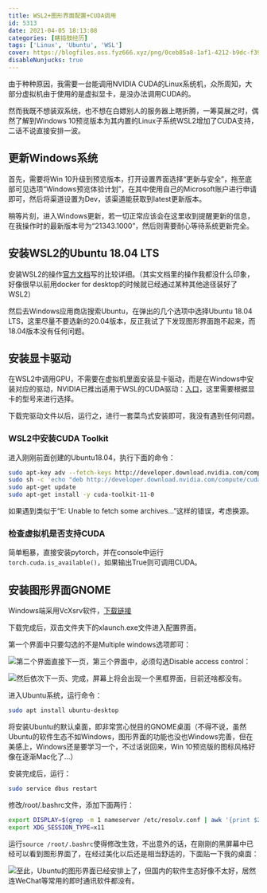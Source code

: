 ```yaml
---
title: WSL2+图形界面配置+CUDA调用
id: 5313
date: 2021-04-05 18:13:08
categories: [瞎捣鼓经历]
tags: ['Linux', 'Ubuntu', 'WSL']
cover: https://blogfiles.oss.fyz666.xyz/png/0ceb85a8-1af1-4212-b9dc-f396fb626df8.png
disableNunjucks: true
---
```


由于种种原因，我需要一台能调用NVIDIA CUDA的Linux系统机，众所周知，大部分虚拟机由于使用的是虚拟显卡，是没办法调用CUDA的。

然而我既不想装双系统，也不想在白嫖别人的服务器上瞎折腾，一筹莫展之时，偶然了解到Windows 10预览版本为其内置的Linux子系统WSL2增加了CUDA支持，二话不说直接安排一波。


## 更新Windows系统


首先，需要将Win 10升级到预览版本，打开设置界面选择“更新与安全”，拖至底部可见选项“Windows预览体验计划”，在其中使用自己的Microsoft账户进行申请即可，然后将渠道设置为Dev，该渠道能获取到latest更新版本。


稍等片刻，进入Windows更新，若一切正常应该会在这里收到提醒更新的信息，在我操作时的最新版本号为“21343.1000”，然后则需要耐心等待系统更新完全。


## 安装WSL2的Ubuntu 18.04 LTS


安装WSL2的操作[官方文档](https://docs.microsoft.com/zh-cn/windows/wsl/install-win10)写的比较详细。（其实文档里的操作我都没什么印象，好像很早以前用docker for desktop的时候就已经通过某种其他途径装好了WSL2）


然后去Windows应用商店搜索Ubuntu，在弹出的几个选项中选择Ubuntu 18.04 LTS，这里尽量不要选新的20.04版本，反正我试了下发现图形界面跑不起来，而18.04版本没有任何问题。


## 安装显卡驱动


在WSL2中调用GPU，不需要在虚拟机里面安装显卡驱动，而是在Windows中安装对应的驱动，NVIDIA已推出适用于WSL的CUDA驱动：[入口](https://developer.nvidia.com/cuda/wsl/download)，这里需要根据显卡的型号来进行选择。


下载完驱动文件以后，运行之，进行一套菜鸟式安装即可，我没有遇到任何问题。


### WSL2中安装CUDA Toolkit


进入刚刚前面创建的Ubuntu18.04，执行下面的命令：

```bash
sudo apt-key adv --fetch-keys http://developer.download.nvidia.com/compute/cuda/repos/ubuntu1804/x86_64/7fa2af80.pub
sudo sh -c 'echo "deb http://developer.download.nvidia.com/compute/cuda/repos/ubuntu1804/x86_64 /" > /etc/apt/sources.list.d/cuda.list'
sudo apt-get update
sudo apt-get install -y cuda-toolkit-11-0
```

如果遇到类似于“E: Unable to fetch some archives...”这样的错误，考虑换源。


### 检查虚拟机是否支持CUDA


简单粗暴，直接安装pytorch，并在console中运行`torch.cuda.is_available()`，如果输出True则可调用CUDA。


## 安装图形界面GNOME


Windows端采用VcXsrv软件，[下载链接](https://sourceforge.net/projects/vcxsrv/)


下载完成后，双击文件夹下的xlaunch.exe文件进入配置界面。


第一个界面中只要勾选的不是Multiple windows选项即可：


![](https://blogfiles.oss.fyz666.xyz/png/5613758a-cb15-4b99-b6b7-106ed4e0b68e.png)第二个界面直接下一页，第三个界面中，必须勾选Disable access control：


![](https://blogfiles.oss.fyz666.xyz/png/1f253a94-594a-4fe4-a515-63a617ed24d8.png)然后依次下一页、完成，屏幕上将会出现一个黑框界面，目前还啥都没有。


进入Ubuntu系统，运行命令：

```bash
sudo apt install ubuntu-desktop
```

将安装Ubuntu的默认桌面，即非常赏心悦目的GNOME桌面（不得不说，虽然Ubuntu的软件生态不如Windows，图形界面的功能也没也Windows完善，但在美感上，Windows还是要学习一个，不过话说回来，Win 10预览版的图标风格好像在逐渐Mac化了...）


安装完成后，运行：

```bash
sudo service dbus restart
```

修改/root/.bashrc文件，添加下面两行：

```bash
export DISPLAY=$(grep -m 1 nameserver /etc/resolv.conf | awk '{print $2}'):0.0
export XDG_SESSION_TYPE=x11
```

运行`source /root/.bashrc`使得修改生效，不出意外的话，在刚刚的黑屏幕中已经可以看到图形界面了，在经过美化以后还是相当舒适的，下面贴一下我的桌面：


![](https://blogfiles.oss.fyz666.xyz/webp/768836b8-77af-4822-a3ee-57e969d12ca5.webp)至此，Ubuntu的图形界面已经安排上了，但国内的软件生态好像不太好，居然连WeChat等常用的即时通讯软件都没有。
